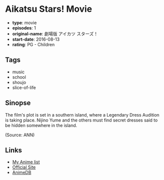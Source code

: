 # Aikatsu Stars! Movie

-   **type**: movie
-   **episodes**: 1
-   **original-name**: 劇場版 アイカツ スターズ！
-   **start-date**: 2016-08-13
-   **rating**: PG - Children

## Tags

-   music
-   school
-   shoujo
-   slice-of-life

## Sinopse

The film's plot is set in a southern island, where a Legendary Dress Audition is taking place. Nijino Yume and the others must find secret dresses said to be hidden somewhere in the island.

(Source: ANN)

## Links

-   [My Anime list](https://myanimelist.net/anime/31485/Aikatsu_Stars_Movie)
-   [Official Site](http://www.aikatsu-movie.net/)
-   [AnimeDB](http://anidb.info/perl-bin/animedb.pl?show=anime&aid=11526)
